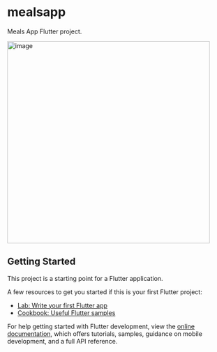 # mealsapp

Meals App Flutter project.

<img width="464" alt="image" src="https://github.com/user-attachments/assets/96053634-dfa3-47bc-93f7-5c6351060123" />


## Getting Started

This project is a starting point for a Flutter application.

A few resources to get you started if this is your first Flutter project:

- [Lab: Write your first Flutter app](https://docs.flutter.dev/get-started/codelab)
- [Cookbook: Useful Flutter samples](https://docs.flutter.dev/cookbook)

For help getting started with Flutter development, view the
[online documentation](https://docs.flutter.dev/), which offers tutorials,
samples, guidance on mobile development, and a full API reference.
